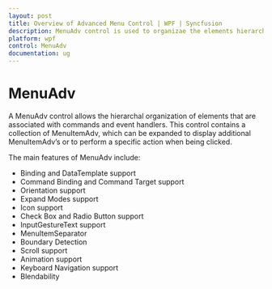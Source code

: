 ```yaml
---
layout: post
title: Overview of Advanced Menu Control | WPF | Syncfusion
description: MenuAdv control is used to organizae the elements hierarchically that are associated with commands and event handlers.
platform: wpf
control: MenuAdv
documentation: ug
---
```


# MenuAdv

A MenuAdv control allows the hierarchal organization of elements that are associated with commands and event handlers. This control contains a collection of MenuItemAdv, which can be expanded to display additional MenuItemAdv’s or to perform a specific action when being clicked. 

The main features of MenuAdv include:

* Binding and DataTemplate support
* Command Binding and Command Target support
* Orientation support
* Expand Modes support
* Icon support
* Check Box and Radio Button support
* InputGestureText support
* MenuItemSeparator
* Boundary Detection
* Scroll support 
* Animation support
* Keyboard Navigation support
* Blendability



